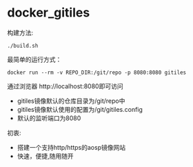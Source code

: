 # docker_gitiles

构建方法:
```
./build.sh
```

最简单的运行方式：
```
docker run --rm -v REPO_DIR:/git/repo -p 8080:8080 gitiles
```

通过浏览器 http://localhost:8080即可访问

- gitiles镜像默认的仓库目录为/git/repo中
- gitiles镜像默认使用的配置为/git/gitiles.config
- 默认的监听端口为8080


初衷:
- 搭建一个支持http/https的aosp镜像网站
- 快速，便捷,随用随开
